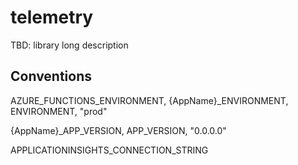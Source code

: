 # telemetry

TBD: library long description

## Conventions

AZURE_FUNCTIONS_ENVIRONMENT, {AppName}_ENVIRONMENT, ENVIRONMENT, "prod"

{AppName}_APP_VERSION, APP_VERSION, "0.0.0.0"

APPLICATIONINSIGHTS_CONNECTION_STRING
